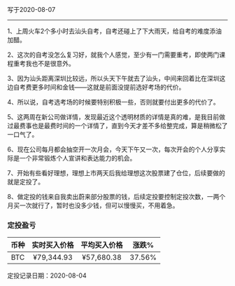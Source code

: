 写于2020-08-07

-----
1、上周火车2个多小时去汕头自考，自考还碰上了下大雨天，给自考的难度添油加醋。

2、这次的自考没怎么复习好，就我个人感觉，至少有一门需要重考，即使两门课程重考我也不是很意外。

3、因为汕头距离深圳比较远，所以头天下午就去了汕头，中间来回着比在深圳这边自考费更多时间和金钱——这就是前面没提前选好考场的代价。

4、所以说，自考选考场的时候要特别积极一些，否则就要付出更多的代价了。

5、这两周在新公司做详情，发现最近这个透明材质的详情是真的难，是我目前做过最费事也是最费时间的一个详情了，直到今天才差不多给整完成，算是稍微松了一口气了。

6、现在公司每月都会抽空开一次月会，今天下午又一次，每次开会的个人分享实际是一个非常锻炼个人宣讲和表达能力的机会。

7、开始有些看好理想，理想上市两天后我给理想这次股票建了仓位，后续要做的就是定投了。

8、做定投的钱来自我卖出蔚来部分股票的钱，后续定投要控制定投次数，一两个月买一次就行了，暂时也没多少钱，但可以慢慢买，不用着急。

### 定投盈亏

| 币种 | 实时买入价格 | 平均买入价格 |  涨跌%  |  
| :--: | :----------: | :----------: | :-----: |
| BTC  |  ¥79,344.93|   ¥57,680.38  | 37.56% |

定投记录日期：2020-08-04
